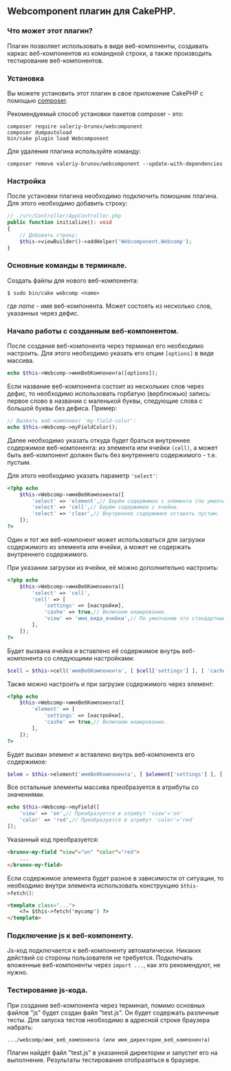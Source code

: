 ## Webcomponent плагин для CakePHP.

### Что может этот плагин?

Плагин позволяет использовать в виде веб-компоненты, создавать каркас веб-компонентов из командной
строки, а также производить тестирование веб-компонентов.

### Установка

Вы можете установить этот плагин в свое приложение CakePHP с помощью [composer](https://getcomposer.org).

Рекомендуемый способ установки пакетов composer - это:

```
composer require valeriy-brunov/webcomponent
composer dumpautoload
bin/cake plugin load Webcomponent
```

Для удаления плагина используйте команду:

```
composer remove valeriy-brunov/webcomponent --update-with-dependencies
```

### Настройка

После установки плагина необходимо подключить помошник плагина. Для этого необходимо добавить строку:

```php
// ./src/Controller/AppController.php
public function initialize(): void
{
    // Добавить строку:
    $this->viewBuilder()->addHelper('Webcomponent.Webcomp');
}
```

### Основные команды в терминале.

Создать файлы для нового веб-компонента:

```
$ sudo bin/cake webcomp <name>
```

где *name* - имя веб-компонента. Может состоять из несколько слов, указанных через дефис.

### Начало работы с созданным веб-компонентом.

После создания веб-компонента через терминал его необходимо настроить. Для этого необходимо указать 
его опции `[options]` в виде массива.

```php
echo $this->Webcomp->имяВебКомпонента([options]);
```

Если название веб-компонента состоит из нескольких слов через дефис, то необходимо использовать горбатую
(верблюжью) запись: первое слово в названии с маленькой буквы, следующие слова с большой буквы без дефиса.
Пример:

```php
// Вызвать веб-компонент 'my-field-color':
echo $this->Webcomp->myFieldColor();
```

Далее необходимо указать откуда будет браться внутреннее содержимое веб-компонента: из элемента
или ячейки `(cell)`, а может быть веб-компонент должен быть без внутреннего содержимого - т.е. пустым.

Для этого необходимо указать параметр `'select'`:

```php
<?php echo
    $this->Webcomp->имяВебКомпонента([
        'select' => 'element',// Берём содержимое с элемента (по умолчанию).
        'select' => 'cell',// Берём содержимое с ячейки.
        'select' => 'clear',// Внутреннее содержимое оставить пустым.
    ]);
?>
```

Один и тот же веб-компонент может использоваться для загрузки содержимого из элемента или ячейки, а
может не содержать внутреннего содержимого.

При указании загрузки из ячейки, её можно дополнительно настроить:

```php
<?php echo
    $this->Webcomp->имяВебКомпонента([
        'select' => 'cell',
        'cell' => [
            'settings' => [настройки],
            'cashe' => true,// Включаем кеширование.
            'view' => 'имя_вида_ячейки',// По умолчанию это стандартный вид 'display'.
        ],
    ]);
?>
```

Будет вызвана ячейка и вставлено её содержимое внутрь веб-компонента со следующими настройками:

```php
$cell = $this->cell('имяВебКомпонента', [ $cell['settings'] ], [ 'cache' => $cell['cashe'] ])->render( $cell['view'] );;
```

Также можно настроить и при загрузке содержимого через элемент:

```php
<?php echo
    $this->Webcomp->имяВебКомпонента([
        'element' => [
            'settings' => [настройки],
            'cashe' => true,// Включаем кеширование.
        ],
    ]);
?>
```

Будет вызван элемент и вставлено внутрь веб-компонента его содержимое:

```php
$elem = $this->element('имяВебКомпонента', [ $element['settings'] ], [ 'cache' => $element['cashe'] ]);
```

Все остальные элементы массива преобразуется в атрибуты со значениями.

```php
echo $this->Webcomp->myField([
    'view' => 'on',// Преобразуется в атрибут 'view'='on'
    'color' => 'red',// Преобразуется в атрибут 'color'='red'
]);
```

Указанный код преобразуется:

```html
<brunov-my-field "view"="on" "color"="red">
    ...
</brunov-my-field>
```

Если содержимое элемента будет разное в зависимости от ситуации, то необходимо внутри элемента использовать конструкцию `$this->fetch()`:

```html
<template class="...">
    <?= $this->fetch('mycomp') ?>
</template>
```

### Подключение js к веб-компоненту.

Js-код подключается к веб-компоненту автоматически. Никаких действий со стороны пользователя не требуется.
Подключать вложенные веб-компоненты через `import ...`, как это рекомендуют, не нужно.

### Тестирование js-кода.

При создание веб-компонента через терминал, помимо основных файлов "js" будет создан файл "test.js".
Он будет содержать различные тесты. Для запуска тестов необходимо в адресной строке браузера набрать:

```text
.../webcomp/имя_веб_компонента (или имя_директории_веб_компонента)
```

Плагин найдёт файл "test.js" в указанной директории и запустит его на выполнение. Результаты тестирования
отобразяться в браузере.






